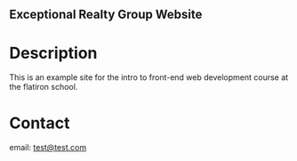 Exceptional Realty Group Website
---
# Description

This is an example site for the intro to front-end web development course at the flatiron school.

# Contact

email: test@test.com
